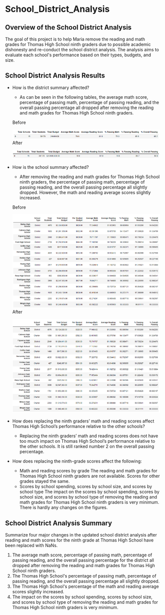 # School_District_Analysis

## Overview of the School District Analysis

The goal of this project is to help Maria remove the reading and math grades for Thomas High School ninth graders due to possible academic dishonesty and re-conduct the school district analysis. The analysis aims to evaluate each school's performance based on their types, budgets, and size. 

## School District Analysis Results

- How is the district summary affected?
    - As can be seen in the following tables, the average math score, percentage of passing math, percentage of passing reading, and the overall passing percentage all dropped after removing the reading and math grades for Thomas High School ninth graders.
    
    Before
    
    ![district_summary_df_before.png](Resources/district_summary_df_before.png)
    After
    
    ![district_summary_df_after.png](Resources/district_summary_df_after.png)
    
- How is the school summary affected?
    - After removing the reading and math grades for Thomas High School ninth graders, the percentage of passing math, percentage of passing reading, and the overall passing percentage all slightly dropped. However, the math and reading average scores slightly increased.
    
    Before
    
    ![School_Summary_before.png](Resources/School_Summary_before.png)
    After
    
    ![School_Summary_after.png](Resources/School_Summary_after.png)

- How does replacing the ninth graders’ math and reading scores affect Thomas High School’s performance relative to the other schools?
    - Replacing the ninth graders’ math and reading scores does not have too much impact on Thomas High School’s performance relative to the other schools. It is still ranked number 2 on the overall passing percentage.
- How does replacing the ninth-grade scores affect the following:
    - Math and reading scores by grade
        The reading and math grades for Thomas High School ninth graders are not available. Scores for other grades stayed the same. 
    - Scores by school spending, scores by school size, and scores by school type
        The impact on the scores by school spending, scores by school size, and scores by school type of removing the reading and math grades for Thomas High School ninth graders is very minimum. There is hardly any changes on the figures.
    
    
## School District Analysis Summary
Summarize four major changes in the updated school district analysis after reading and math scores for the ninth grade at Thomas High School have been replaced with NaNs.

1. The average math score, percentage of passing math, percentage of passing reading, and the overall passing percentage for the district all dropped after removing the reading and math grades for Thomas High School ninth graders.
2. The Thomas High School's percentage of passing math, percentage of passing reading, and the overall passing percentage all slightly dropped. 
3. The Thomas High School's percentage of the math and reading average scores slightly increased.
4. The impact on the scores by school spending, scores by school size, and scores by school type of removing the reading and math grades for Thomas High School ninth graders is very minimum.
